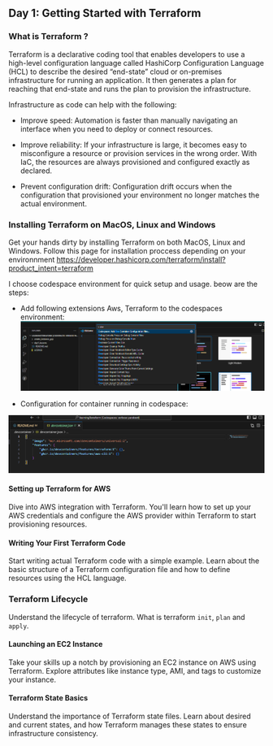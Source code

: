 ## Day 1: Getting Started with Terraform

### What is Terraform ?

Terraform is a declarative coding tool that enables developers to use a high-level configuration language called HashiCorp Configuration Language (HCL) to describe the desired “end-state” cloud or on-premises infrastructure for running an application. It then generates a plan for reaching that end-state and runs the plan to provision the infrastructure.

Infrastructure as code can help with the following:

- Improve speed: Automation is faster than manually navigating an interface when you need to deploy or connect resources.

- Improve reliability: If your infrastructure is large, it becomes easy to misconfigure a resource or provision services in the wrong order. With IaC, the resources are always provisioned and configured exactly as declared.

- Prevent configuration drift: Configuration drift occurs when the configuration that provisioned your environment no longer matches the actual environment.


### Installing Terraform on MacOS, Linux and Windows

Get your hands dirty by installing Terraform on both MacOS, Linux and Windows. Follow this page for installation proccess depending on your environnment https://developer.hashicorp.com/terraform/install?product_intent=terraform

I choose codespace environment for quick setup and usage. beow are the steps:

- Add following extensions Aws, Terraform to the codespaces environment:
![alt text](pic1.png)

- Configuration for container running in codespace:

![alt text](image.png)



#### Setting up Terraform for AWS

Dive into AWS integration with Terraform. You'll learn how to set up your AWS credentials and configure the AWS provider within Terraform to start provisioning resources.

#### Writing Your First Terraform Code

Start writing actual Terraform code with a simple example. Learn about the basic structure of a Terraform configuration file and how to define resources using the HCL language.

### Terraform Lifecycle

Understand the lifecycle of terraform. What is terraform `init`, `plan` and `apply`.

#### Launching an EC2 Instance

Take your skills up a notch by provisioning an EC2 instance on AWS using Terraform. Explore attributes like instance type, AMI, and tags to customize your instance.

#### Terraform State Basics

Understand the importance of Terraform state files. Learn about desired and current states, and how Terraform manages these states to ensure infrastructure consistency.